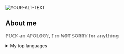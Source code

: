 <picture>
 <img alt="YOUR-ALT-TEXT" src="gift/explocionGif.gif">
</picture>

## About me

𝔽𝕌ℂ𝕂 𝕒𝕟 𝔸ℙ𝕆𝕃𝕆𝔾𝕐, 𝕀'𝕞 ℕ𝕆𝕋 𝕊𝕆ℝℝ𝕐 𝕗𝕠𝕣 𝕒𝕟𝕪𝕥𝕙𝕚𝕟𝕘

<details>
<summary>My top languages</summary>

| Rank | Languages |
|-----:|-----------|
|     1| Python    |
|     2| Java      |
|     3| Javascript|
|     4| C#        |

</details>
